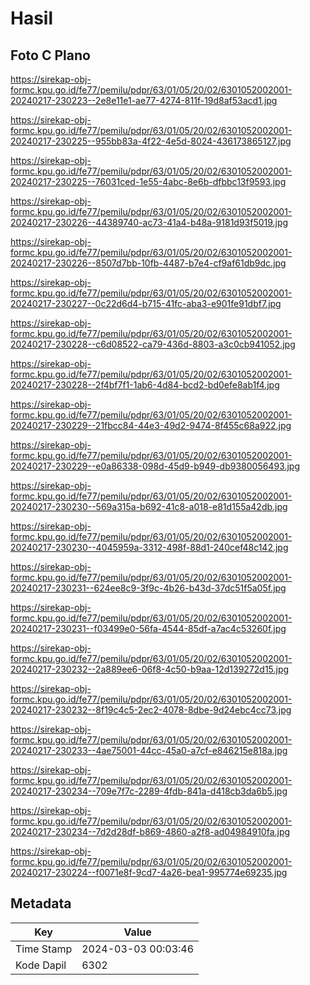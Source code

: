 # Hasil

## Foto C Plano

https://sirekap-obj-formc.kpu.go.id/fe77/pemilu/pdpr/63/01/05/20/02/6301052002001-20240217-230223--2e8e11e1-ae77-4274-811f-19d8af53acd1.jpg

https://sirekap-obj-formc.kpu.go.id/fe77/pemilu/pdpr/63/01/05/20/02/6301052002001-20240217-230225--955bb83a-4f22-4e5d-8024-436173865127.jpg

https://sirekap-obj-formc.kpu.go.id/fe77/pemilu/pdpr/63/01/05/20/02/6301052002001-20240217-230225--76031ced-1e55-4abc-8e6b-dfbbc13f9593.jpg

https://sirekap-obj-formc.kpu.go.id/fe77/pemilu/pdpr/63/01/05/20/02/6301052002001-20240217-230226--44389740-ac73-41a4-b48a-9181d93f5019.jpg

https://sirekap-obj-formc.kpu.go.id/fe77/pemilu/pdpr/63/01/05/20/02/6301052002001-20240217-230226--8507d7bb-10fb-4487-b7e4-cf9af61db9dc.jpg

https://sirekap-obj-formc.kpu.go.id/fe77/pemilu/pdpr/63/01/05/20/02/6301052002001-20240217-230227--0c22d6d4-b715-41fc-aba3-e901fe91dbf7.jpg

https://sirekap-obj-formc.kpu.go.id/fe77/pemilu/pdpr/63/01/05/20/02/6301052002001-20240217-230228--c6d08522-ca79-436d-8803-a3c0cb941052.jpg

https://sirekap-obj-formc.kpu.go.id/fe77/pemilu/pdpr/63/01/05/20/02/6301052002001-20240217-230228--2f4bf7f1-1ab6-4d84-bcd2-bd0efe8ab1f4.jpg

https://sirekap-obj-formc.kpu.go.id/fe77/pemilu/pdpr/63/01/05/20/02/6301052002001-20240217-230229--21fbcc84-44e3-49d2-9474-8f455c68a922.jpg

https://sirekap-obj-formc.kpu.go.id/fe77/pemilu/pdpr/63/01/05/20/02/6301052002001-20240217-230229--e0a86338-098d-45d9-b949-db9380056493.jpg

https://sirekap-obj-formc.kpu.go.id/fe77/pemilu/pdpr/63/01/05/20/02/6301052002001-20240217-230230--569a315a-b692-41c8-a018-e81d155a42db.jpg

https://sirekap-obj-formc.kpu.go.id/fe77/pemilu/pdpr/63/01/05/20/02/6301052002001-20240217-230230--4045959a-3312-498f-88d1-240cef48c142.jpg

https://sirekap-obj-formc.kpu.go.id/fe77/pemilu/pdpr/63/01/05/20/02/6301052002001-20240217-230231--624ee8c9-3f9c-4b26-b43d-37dc51f5a05f.jpg

https://sirekap-obj-formc.kpu.go.id/fe77/pemilu/pdpr/63/01/05/20/02/6301052002001-20240217-230231--f03499e0-56fa-4544-85df-a7ac4c53260f.jpg

https://sirekap-obj-formc.kpu.go.id/fe77/pemilu/pdpr/63/01/05/20/02/6301052002001-20240217-230232--2a889ee6-06f8-4c50-b9aa-12d139272d15.jpg

https://sirekap-obj-formc.kpu.go.id/fe77/pemilu/pdpr/63/01/05/20/02/6301052002001-20240217-230232--8f19c4c5-2ec2-4078-8dbe-9d24ebc4cc73.jpg

https://sirekap-obj-formc.kpu.go.id/fe77/pemilu/pdpr/63/01/05/20/02/6301052002001-20240217-230233--4ae75001-44cc-45a0-a7cf-e846215e818a.jpg

https://sirekap-obj-formc.kpu.go.id/fe77/pemilu/pdpr/63/01/05/20/02/6301052002001-20240217-230234--709e7f7c-2289-4fdb-841a-d418cb3da6b5.jpg

https://sirekap-obj-formc.kpu.go.id/fe77/pemilu/pdpr/63/01/05/20/02/6301052002001-20240217-230234--7d2d28df-b869-4860-a2f8-ad04984910fa.jpg

https://sirekap-obj-formc.kpu.go.id/fe77/pemilu/pdpr/63/01/05/20/02/6301052002001-20240217-230224--f0071e8f-9cd7-4a26-bea1-995774e69235.jpg


## Metadata

| Key        | Value               |
| ---------- | ------------------- |
| Time Stamp | 2024-03-03 00:03:46 |
| Kode Dapil | 6302                |




